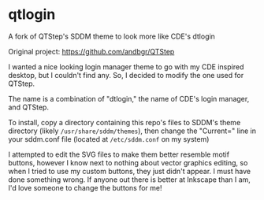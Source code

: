 # qtlogin
A fork of QTStep's SDDM theme to look more like CDE's dtlogin

Original project: https://github.com/andbgr/QTStep

I wanted a nice looking login manager theme to go with my CDE inspired desktop, but I couldn't find any. So, I decided to modify the one used for QTStep.

The name is a combination of "dtlogin," the name of CDE's login manager, and QTStep.

To install, copy a directory containing this repo's files to SDDM's theme directory (likely `/usr/share/sddm/themes`), then change the "Current=" line in your sddm.conf file (located at `/etc/sddm.conf` on my system)

I attempted to edit the SVG files to make them better resemble motif buttons, however I know next to nothing about vector graphics editing, so when I tried to use my custom buttons, they just didn't appear. I must have done something wrong. If anyone out there is better at Inkscape than I am, I'd love someone to change the buttons for me!
